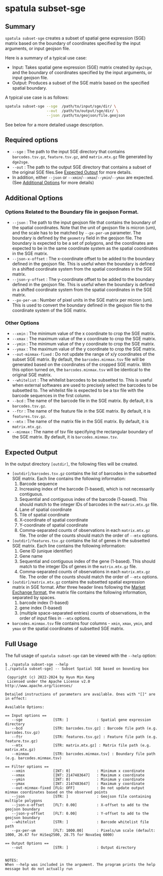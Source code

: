 # spatula subset-sge

## Summary 

`spatula subset-sge` creates a subset of spatial gene expression (SGE) matrix based on the boundary of coordinates specified by the input arguments, or input geojson file.

Here is a summary of a typical use case:

* Input: Takes spatial gene expression (SGE) matrix created by `dge2sge`, and the boundary of coordinates specified by the input arguments, or input geojson file.
* Output: Produces a subset of the SGE matrix based on the specified spatial boundary. 

A typical use case is as follows:

```sh
spatula subset-sge --sge  /path/to/input/sge/dir/ \
                   --out  /path/to/output/sge/dir/ \
                   --json /path/to/geojson/file.geojson
```

See below for a more detailed usage description.

## Required options
* `--sge` : The path to the input SGE directory that contains `barcodes.tsv.gz`, `feature.tsv.gz`, and `matrix.mtx.gz` file generated by `dge2sge`.
* `--out` : The path to the output SGE directory that contains a subset of the original SGE files.See [Expected Output](#expected-output) for more details.
* In addition, either `--json` or `--xmin`/`--xmax`/`--ymin`/`--ymax` are expected. (See [Additional Options](#additional-options) for more details)

## Additional Options

### Options Related to the Boundary file in geojson Format.
* `--json` : The path to the input geojson file that contains the boundary of the spatial coordinates. Note that the unit of geojson file is micron (um), and the scale has to be matched by `--px-per-um` parameter. The boundary is defined by the `geometry` field in the geojson file. The boundary is expected to be a set of polygons, and the coordinates are expected to be in the same coordinate system as the spatial coordinates in the SGE matrix.
* `--json-x-offset` : The x-coordinate offset to be added to the boundary defined in the geojson file. This is useful when the boundary is defined in a shifted coordinate system from the spatial coordinates in the SGE matrix.
* `--json-y-offset` : The y-coordinate offset to be added to the boundary defined in the geojson file. This is useful when the boundary is defined in a shifted coordinate system from the spatial coordinates in the SGE matrix.
* `--px-per-um` : Number of pixel units in the SGE matrix per micron (um). This is used to convert the boundary defined in the geojson file to the coordinate system of the SGE matrix.

### Other Options

* `--xmin` : The minimum value of the x coordinate to crop the SGE matrix.
* `--xmax` : The maximum value of the x coordinate to crop the SGE matrix.
* `--ymin` : The minimum value of the y coordinate to crop the SGE matrix.
* `--ymax` : The maximum value of the y coordinate to crop the SGE matrix.
* `--out-minmax-fixed` : Do not update the range of x/y coordinates of the subset SGE matrix. By default, the `barcodes.minmax.tsv` file will be generated based on the coordinates of the cropped SGE matrix. With this option turned on, the `barcodes.minmax.tsv` will be identical to the original SGE matrix.
* `--whitelist` : The whitelist barcodes to be subsetted to. This is useful when external softwares are used to precisely select the barcodes to be subsetted to. The whitelist file is expected to be a tsv file with the barcode sequences in the first column.
* `--bcd` : The name of the barcode file in the SGE matrix. By default, it is `barcodes.tsv.gz`.
* `--ftr` : The name of the feature file in the SGE matrix. By default, it is `features.tsv.gz`.
* `--mtx` : The name of the matrix file in the SGE matrix. By default, it is `matrix.mtx.gz`.
* `--minmax` : The name of tsv file specifying the rectangular boundary of the SGE matrix. By default, it is `barcodes.minmax.tsv`.

## Expected Output

In the output directory `[outdir]`, the following files will be created.

* `[outdir]/barcodes.tsv.gz` contains the list of barcodes in the subsetted SGE matrix. Each line contains the following information:
    1. Barcode sequence
    2. Increasing index of the barcode (1-based), which is not necessarily contiguous.
    3. Sequential and contiguous index of the barcode (1-based). This should match to the integer IDs of barcodes in the `matrix.mtx.gz` file.
    4. Lane of spatial coordinate
    5. Tile of spatial coordinate
    6. X-coordinate of spatial coordinate
    7. Y-coordinate of spatial coordinate
    8. Comma-separated counts of observations in each `matrix.mtx.gz` file. The order of the counts should match the order of `--mtx` options.
* `[outdir]/features.tsv.gz` contains the list of genes in the subsetted SGE matrix. Each line contains the following information:
    1. Gene ID (unique identifier)
    2. Gene name
    3. Sequential and contiguous index of the gene (1-based). This should match to the integer IDs of genes in the `matrix.mtx.gz` file.
    4. Comma-separated counts of observations in each `matrix.mtx.gz` file. The order of the counts should match the order of `--mtx` options.
* `[outdir]/matrix.mtx.gz` contains the subsetted spatial expression matrix in SGE format. After three header lines following the [Market Exchange format](https://kb.10xgenomics.com/hc/en-us/articles/115000794686-How-is-the-MEX-format-used-for-the-gene-barcode-matrices), the matrix file contains the following information, separated by spaces.
    1. barcode index (1-based)
    2. gene index (1-based)
    3. (multiple space-separated entries) counts of observations, in the order of input files in `--mtx` options.
* `barcodes.minmax.tsv` file contains four columns - `xmin`, `xmax`, `ymin`, and `ymax` or the spatial coordinates of subsetted SGE matrix.

## Full Usage 

The full usage of `spatula subset-sge` can be viewed with the `--help` option:

```
$ ./spatula subset-sge --help
[./spatula subset-sge] -- Subset Spatial SGE based on bounding box

 Copyright (c) 2022-2024 by Hyun Min Kang
 Licensed under the Apache License v2.0 http://www.apache.org/licenses/

Detailed instructions of parameters are available. Ones with "[]" are in effect:

Available Options:

== Input options ==
   --sge              [STR: ]             : Spatial gene expression directory
   --bcd              [STR: barcodes.tsv.gz] : Barcode file path (e.g. barcodes.tsv.gz)
   --ftr              [STR: features.tsv.gz] : Feature file path (e.g. feature.tsv.gz)
   --mtx              [STR: matrix.mtx.gz] : Matrix file path (e.g. matrix.mtx.gz)
   --minmax           [STR: barcodes.minmax.tsv] : Boundary file path (e.g. barcodes.minmax.tsv)

== Filter options ==
   --xmin             [INT: 0]            : Minimum x coordinate
   --xmax             [INT: 2147483647]   : Maximum x coordinate
   --ymin             [INT: 0]            : Minimum y coordinate
   --ymax             [INT: 2147483647]   : Maximum y coordinate
   --out-minmax-fixed [FLG: OFF]          : Do not update output minmax coordinates based on the observed points
   --json             [STR: ]             : Geojson file containing multiple polygons
   --json-x-offset    [FLT: 0.00]         : X-offset to add to the geojson boundary
   --json-y-offset    [FLT: 0.00]         : Y-offset to add to the geojson boundary
   --whitelist        [STR: ]             : Barcode whitelist file path
   --px-per-um        [FLT: 1000.00]      : Pixels/um scale (default: 1000, 26.67 for HiSeq2500, 28.75 for NovaSeq 6000)

== Output Options ==
   --out              [STR: ]             : Output directory


NOTES:
When --help was included in the argument. The program prints the help message but do not actually run
```